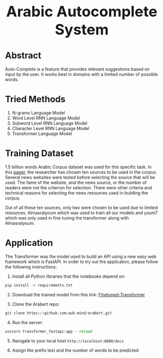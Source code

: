 <center align="center">
<h1 align="center"><font size="+4">Arabic Autocomplete System</font></h1>
</center>

<h1 color="green"><b>Abstract</b></h1>
<p>Auto-Complete is a feature that provides relevant suggestions based on input by the user. It works best in domains with a limited number of possible words.
</p>

<h1 color="green"><b>Tried Methods</b></h1>
<ol>
<li>N-grams Language Model</li>
<li>Word Level RNN Language Model</li>
<li>Subword Level RNN Language Model</li>
<li>Character Level RNN Language Model</li>
<li>Transformer Language Model</li>
</ol>

<h1 color="green"><b>Training Dataset</b></h1>
<p>1.5 billion words Arabic Corpus dataset was used for this specific task. In this <a href="https://arxiv.org/ftp/arxiv/papers/1611/1611.04033.pdf">paper</a>, the researcher has chosen ten sources to be used in the corpus. Several news websites were tested before selecting the source that will be used. The fame of the website, and the news source, or the number of readers were not the criterion for selection. There were other criteria and technical reasons for selecting the news resources used in building the corpus.

Out of all these ten sources, only two were chosen to be used due to limited resources. Almasralyoum which was used to train all our models and youm7 which was only used in fine tuning the transformer along with Almasralyoum.
</p>

<h1 color="green"><b>Application</b></h1>
<p>The Transformer was the model used to build an API using a new easy web framework which is FastAPI. In order to try out the application, please follow the following instructions:</p>

1. Install all Python libraries that the notebooks depend on:

```python
pip install -r requirements.txt
```

2. Download the trained model from this link: <a href="https://arxiv.org/ftp/arxiv/papers/1611/1611.04033.pdf">Finetuned-Transformer</a>

3. Clone the Arabert repo:
```python
git clone https://github.com/aub-mind/arabert.git
```

4. Run the server:

```python
uvicorn transformer_fastapi:app --reload
```

5. Navigate to your local host `http://localhost:8000/docs`

6. Assign the prefix text and the number of words to be predicted
